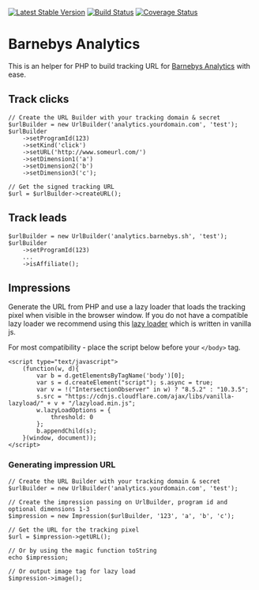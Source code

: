 [![Latest Stable Version](https://poser.pugx.org/barnebys/analytics-php/v/stable)](https://packagist.org/packages/barnebys/analytics-php)
[![Build Status](https://travis-ci.org/barnebys/barnebys-analytics-php.svg?branch=master)](https://travis-ci.org/barnebys/barnebys-analytics-php)
[![Coverage Status](https://coveralls.io/repos/github/barnebys/barnebys-analytics-php/badge.svg?branch=master)](https://coveralls.io/github/barnebys/https://travis-ci.org/barnebys/barnebys-analytics-php?branch=master)


# Barnebys Analytics

This is an helper for PHP to build tracking URL for [Barnebys Analytics](https://github.com/barnebys/barnebys-analytics) with ease.

## Track clicks

```
// Create the URL Builder with your tracking domain & secret
$urlBuilder = new UrlBuilder('analytics.yourdomain.com', 'test');
$urlBuilder
    ->setProgramId(123)
    ->setKind('click')
    ->setURL('http://www.someurl.com/')
    ->setDimension1('a')
    ->setDimension2('b')
    ->setDimension3('c');

// Get the signed tracking URL
$url = $urlBuilder->createURL();
```

## Track leads

```
$urlBuilder = new UrlBuilder('analytics.barnebys.sh', 'test');
$urlBuilder
    ->setProgramId(123)
    ...
    ->isAffiliate();
``` 

## Impressions

Generate the URL from PHP and use a lazy loader that loads the tracking pixel 
when visible in the browser window. If you do not have a compatible lazy loader we 
recommend using this [lazy loader](https://github.com/verlok/lazyload) which is written in vanilla js. 


For most compatibility - place the script below before your `</body>` tag.

```
<script type="text/javascript">
    (function(w, d){
        var b = d.getElementsByTagName('body')[0];
        var s = d.createElement("script"); s.async = true;
        var v = !("IntersectionObserver" in w) ? "8.5.2" : "10.3.5";
        s.src = "https://cdnjs.cloudflare.com/ajax/libs/vanilla-lazyload/" + v + "/lazyload.min.js";
        w.lazyLoadOptions = {
            threshold: 0
        };
        b.appendChild(s);
    }(window, document));
</script>
```

### Generating impression URL

```
// Create the URL Builder with your tracking domain & secret
$urlBuilder = new UrlBuilder('analytics.yourdomain.com', 'test');

// Create the impression passing on UrlBuilder, program id and optional dimensions 1-3
$impression = new Impression($urlBuilder, '123', 'a', 'b', 'c');

// Get the URL for the tracking pixel 
$url = $impression->getURL();

// Or by using the magic function toString
echo $impression;

// Or output image tag for lazy load
$impression->image();

```


